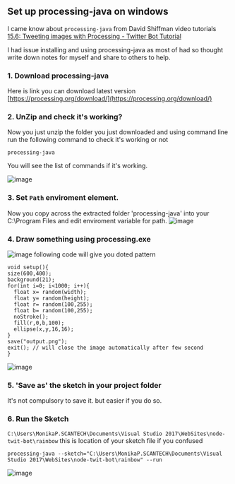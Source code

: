 ## Set up processing-java on windows

I came know about `processing-java` from David Shiffman video tutorials [15.6: Tweeting images with Processing - Twitter Bot Tutorial](https://www.youtube.com/watch?v=mUoIPmZ4KwA)

I had issue installing and using processing-java as most of had so thought write down notes for myself and share to others to help.

### 1. Download processing-java 
Here is link you can download latest version [https://processing.org/download/](https://processing.org/download/)

### 2. UnZip and check it's working?
Now you just unzip the folder you just downloaded and using command line  run the following command to check it's working or not
```
processing-java
```
You will see the list of commands if it's working.

![image](https://user-images.githubusercontent.com/9668906/48587612-aeb1f880-e998-11e8-9d46-86d648afa3b9.png)

### 3. Set `Path` enviroment element.
Now you copy across the extracted folder 'processing-java' into your C:\Program Files and edit enviroment variable for path.
![image](https://user-images.githubusercontent.com/9668906/48592602-17f03680-e9ae-11e8-8a0a-24ab1e998c96.png)


### 4. Draw something using processing.exe
![image](https://user-images.githubusercontent.com/9668906/48592523-a7e1b080-e9ad-11e8-9515-24185d20bb25.png)
following code will give you doted pattern
```
void setup(){
size(600,400);
background(21);
for(int i=0; i<1000; i++){
  float x= random(width);
  float y= random(height);
  float r= random(100,255);
  float b= random(100,255);
  noStroke();
  fill(r,0,b,100);
  ellipse(x,y,16,16);
}
save("output.png");
exit(); // will close the image automatically after few second
}
```
![image](https://user-images.githubusercontent.com/9668906/48592678-5ab20e80-e9ae-11e8-8fbb-68774bb27f8e.png)

### 5. 'Save as' the sketch in your project folder
  It's not compulsory to save it. but easier if you do so.

### 6. Run the Sketch 
`C:\Users\MonikaP.SCANTECH\Documents\Visual Studio 2017\WebSites\node-twit-bot\rainbow` this is location of your sketch file if you confused
```
processing-java --sketch="C:\Users\MonikaP.SCANTECH\Documents\Visual Studio 2017\WebSites\node-twit-bot\rainbow" --run
```
![image](https://user-images.githubusercontent.com/9668906/48593517-fbee9400-e9b1-11e8-9e39-b413668e633e.png)




